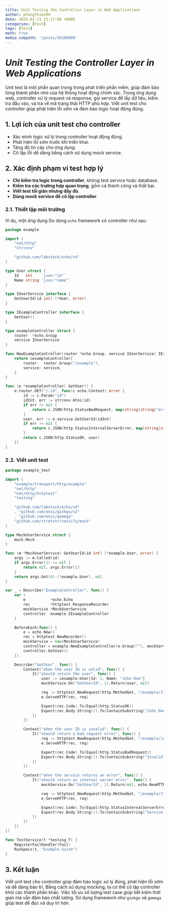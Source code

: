```yaml
---
title: Unit Testing the Controller Layer in Web Applications
author: phongthien99
date: 2025-02-21 23:17:00 +0800
categories: [Test]
tags: [Test]
math: true
media_subpath: '/posts/20180809'
---
```

# *Unit Testing the Controller Layer in Web Applications*

Unit test là một phần quan trọng trong phát triển phần mềm, giúp đảm bảo từng thành phần nhỏ của hệ thống hoạt động chính xác. Trong ứng dụng web, controller xử lý request và response, gọi service để lấy dữ liệu, kiểm tra đầu vào, và trả về mã trạng thái HTTP phù hợp. Viết unit test cho controller giúp phát hiện lỗi sớm và đảm bảo logic hoạt động đúng.

## 1. Lợi ích của unit test cho controller

- Xác minh logic xử lý trong controller hoạt động đúng.
- Phát hiện lỗi sớm trước khi triển khai.
- Tăng độ tin cậy cho ứng dụng.
- Cô lập lỗi dễ dàng bằng cách sử dụng mock service.

## 2. Xác định phạm vi test hợp lý

- **Chỉ kiểm tra logic trong controller**, không test service hoặc database.
- **Kiểm tra các trường hợp quan trọng**, gồm cả thành công và thất bại.
- **Viết test tối giản nhưng đầy đủ**.
- **Dùng mock service để cô lập controller**.

### 2.1. Thiết lập môi trường

Ví dụ, một ứng dụng Go dùng `echo` framework có controller như sau:

```go
package example

import (
	"net/http"
	"strconv"

	"github.com/labstack/echo/v4"
)

type User struct {
	Id   int    `json:"id"`
	Name string `json:"name"`
}

type IUserService interface {
	GetUserId(id int) (*User, error)
}

type IExampleController interface {
	GetUser()
}

type exampleController struct {
	router  *echo.Group
	service IUserService
}

func NewExampleController(router *echo.Group, service IUserService) IExampleController {
	return &exampleController{
		router:  router.Group("/example"),
		service: service,
	}
}

func (e *exampleController) GetUser() {
	e.router.GET("/:id", func(c echo.Context) error {
		id := c.Param("id")
		idInt, err := strconv.Atoi(id)
		if err != nil {
			return c.JSON(http.StatusBadRequest, map[string]string{"error": "Invalid user ID"})
		}
		user, err := e.service.GetUserId(idInt)
		if err != nil {
			return c.JSON(http.StatusInternalServerError, map[string]string{"error": err.Error()})
		}
		return c.JSON(http.StatusOK, user)
	})
}
```

### 2.2. Viết unit test

```go
package example_test

import (
	"example/transport/http/example"
	"net/http"
	"net/http/httptest"
	"testing"

	"github.com/labstack/echo/v4"
	. "github.com/onsi/ginkgo/v2"
	. "github.com/onsi/gomega"
	"github.com/stretchr/testify/mock"
)

type MockUserService struct {
	mock.Mock
}

func (m *MockUserService) GetUserId(id int) (*example.User, error) {
	args := m.Called(id)
	if args.Error(1) != nil {
		return nil, args.Error(1)
	}
	return args.Get(0).(*example.User), nil
}

var _ = Describe("ExampleController", func() {
	var (
		e           *echo.Echo
		rec         *httptest.ResponseRecorder
		mockService *MockUserService
		controller  example.IExampleController
	)

	BeforeEach(func() {
		e = echo.New()
		rec = httptest.NewRecorder()
		mockService = new(MockUserService)
		controller = example.NewExampleController(e.Group(""), mockService)
		controller.GetUser()
	})

	Describe("GetUser", func() {
		Context("when the user ID is valid", func() {
			It("should return the user", func() {
				user := &example.User{Id: 1, Name: "John Doe"}
				mockService.On("GetUserId", 1).Return(user, nil)

				req := httptest.NewRequest(http.MethodGet, "/example/1", nil)
				e.ServeHTTP(rec, req)

				Expect(rec.Code).To(Equal(http.StatusOK))
				Expect(rec.Body.String()).To(ContainSubstring("John Doe"))
			})
		})

		Context("when the user ID is invalid", func() {
			It("should return a bad request error", func() {
				req := httptest.NewRequest(http.MethodGet, "/example/invalid", nil)
				e.ServeHTTP(rec, req)

				Expect(rec.Code).To(Equal(http.StatusBadRequest))
				Expect(rec.Body.String()).To(ContainSubstring("Invalid user ID"))
			})
		})

		Context("when the service returns an error", func() {
			It("should return an internal server error", func() {
				mockService.On("GetUserId", 1).Return(nil, echo.NewHTTPError(http.StatusInternalServerError, "Service error"))

				req := httptest.NewRequest(http.MethodGet, "/example/1", nil)
				e.ServeHTTP(rec, req)

				Expect(rec.Code).To(Equal(http.StatusInternalServerError))
				Expect(rec.Body.String()).To(ContainSubstring("Service error"))
			})
		})
	})
})

func TestService(t *testing.T) {
	RegisterFailHandler(Fail)
	RunSpecs(t, "Example Suite")
}
```

## 3. Kết luận

Viết unit test cho controller giúp đảm bảo logic xử lý đúng, phát hiện lỗi sớm và dễ dàng bảo trì. Bằng cách sử dụng mocking, ta có thể cô lập controller khỏi các thành phần khác. Việc tối ưu số lượng test case giúp tiết kiệm thời gian mà vẫn đảm bảo chất lượng. Sử dụng framework như `ginkgo` và `gomega` giúp test dễ đọc và duy trì hơn.

